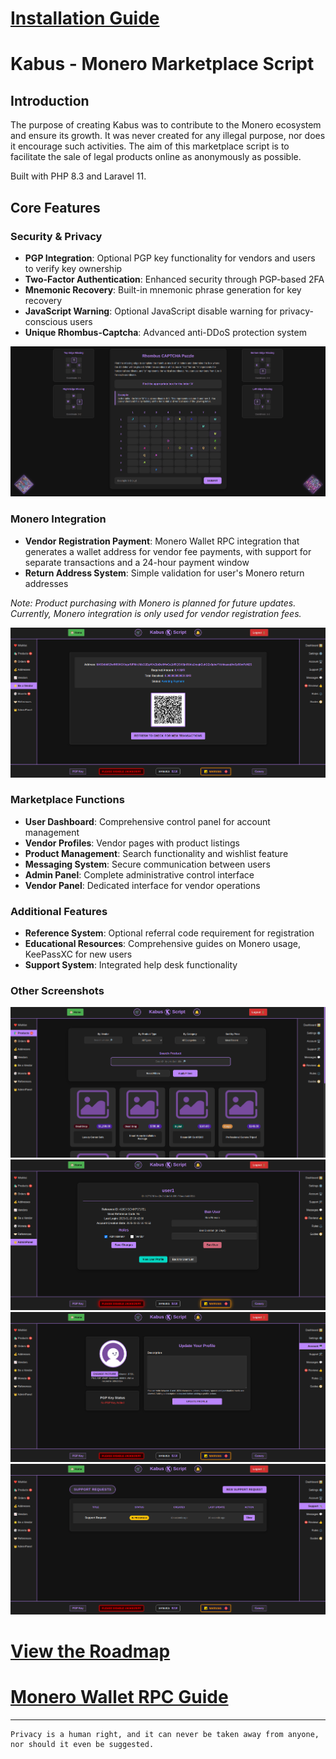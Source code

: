 # [Installation Guide](docs/INSTALLATION.md)

# Kabus - Monero Marketplace Script

## Introduction

The purpose of creating Kabus was to contribute to the Monero ecosystem and ensure its growth. It was never created for any illegal purpose, nor does it encourage such activities. The aim of this marketplace script is to facilitate the sale of legal products online as anonymously as possible.

Built with PHP 8.3 and Laravel 11.

## Core Features

### Security & Privacy
- **PGP Integration**: Optional PGP key functionality for vendors and users to verify key ownership
- **Two-Factor Authentication**: Enhanced security through PGP-based 2FA
- **Mnemonic Recovery**: Built-in mnemonic phrase generation for key recovery
- **JavaScript Warning**: Optional JavaScript disable warning for privacy-conscious users
- **Unique Rhombus-Captcha**: Advanced anti-DDoS protection system

![Rhombus Captcha System](docs/1.png)

### Monero Integration
- **Vendor Registration Payment**: Monero Wallet RPC integration that generates a wallet address for vendor fee payments, with support for separate transactions and a 24-hour payment window
- **Return Address System**: Simple validation for user's Monero return addresses

*Note: Product purchasing with Monero is planned for future updates. Currently, Monero integration is only used for vendor registration fees.*

![Vendor Registration Payment](docs/2.png)

### Marketplace Functions
- **User Dashboard**: Comprehensive control panel for account management
- **Vendor Profiles**: Vendor pages with product listings
- **Product Management**: Search functionality and wishlist feature
- **Messaging System**: Secure communication between users
- **Admin Panel**: Complete administrative control interface
- **Vendor Panel**: Dedicated interface for vendor operations

### Additional Features
- **Reference System**: Optional referral code requirement for registration
- **Educational Resources**: Comprehensive guides on Monero usage, KeePassXC for new users
- **Support System**: Integrated help desk functionality

### Other Screenshots

![Products Page](docs/3.png)
![AdminPanel's User Page](docs/4.png)
![Account Page](docs/5.png)
![Support Page](docs/6.png)


# [View the Roadmap](docs/ROADMAP.md)
# [Monero Wallet RPC Guide](docs/CONNECTING-MONERO-RPC.md)

---

```
Privacy is a human right, and it can never be taken away from anyone, nor should it even be suggested.
```
